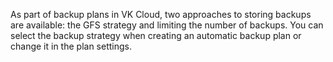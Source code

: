 As part of backup plans in VK Cloud, two approaches to storing backups are available: the GFS strategy and limiting the number of backups. You can select the backup strategy when creating an automatic backup plan or change it in the plan settings.